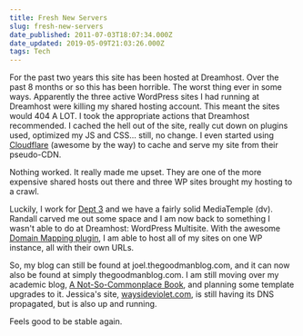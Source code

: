 ```yaml
---
title: Fresh New Servers
slug: fresh-new-servers
date_published: 2011-07-03T18:07:34.000Z
date_updated: 2019-05-09T21:03:26.000Z
tags: Tech
---
```


For the past two years this site has been hosted at Dreamhost. Over the past 8 months or so this has been horrible. The worst thing ever in some ways. Apparently the three active WordPress sites I had running at Dreamhost were killing my shared hosting account. This meant the sites would 404 A LOT. I took the appropriate actions that Dreamhost recommended. I cached the hell out of the site, really cut down on plugins used, optimized my JS and CSS... still, no change. I even started using [Cloudflare](http://cloudflare.com) (awesome by the way) to cache and serve my site from their pseudo-CDN.

Nothing worked. It really made me upset. They are one of the more expensive shared hosts out there and three WP sites brought my hosting to a crawl.

Luckily, I work for [Dept 3](http://www.dept3.com) and we have a fairly solid MediaTemple (dv). Randall carved me out some space and I am now back to something I wasn't able to do at Dreamhost: WordPress Multisite. With the awesome [Domain Mapping plugin](http://wordpress.org/extend/plugins/wordpress-mu-domain-mapping/), I am able to host all of my sites on one WP instance, all with their own URLs.

So, my blog can still be found at joel.thegoodmanblog.com, and it can now also be found at simply thegoodmanblog.com. I am still moving over my academic blog, [A Not-So-Commonplace Book](http://joelgoodman.co), and planning some template upgrades to it. Jessica's site, [waysideviolet.com](http://waysideviolet.com), is still having its DNS propagated, but is also up and running.

Feels good to be stable again.
